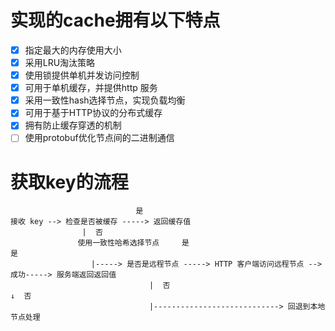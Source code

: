 # 实现的cache拥有以下特点
* [x] 指定最大的内存使用大小
* [x] 采用LRU淘汰策略
* [x] 使用锁提供单机并发访问控制
* [x] 可用于单机缓存，并提供http 服务
* [x] 采用一致性hash选择节点，实现负载均衡
* [x] 可用于基于HTTP协议的分布式缓存
* [x] 拥有防止缓存穿透的机制
* [ ] 使用protobuf优化节点间的二进制通信
# 获取key的流程
```shell
                            是
接收 key --> 检查是否被缓存 -----> 返回缓存值
                |  否                         
               使用一致性哈希选择节点     是                                    是
                  |-----> 是否是远程节点 -----> HTTP 客户端访问远程节点 --> 成功-----> 服务端返回返回值
                               |  否                                    ↓  否
                               |----------------------------> 回退到本地节点处理
```
                            


